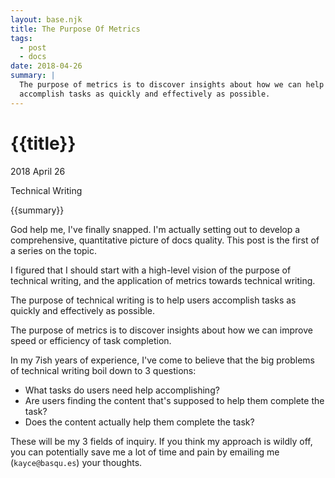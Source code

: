 ```yaml
---
layout: base.njk
title: The Purpose Of Metrics
tags: 
  - post
  - docs
date: 2018-04-26
summary: |
  The purpose of metrics is to discover insights about how we can help users
  accomplish tasks as quickly and effectively as possible.
---
```


<h1 id="title">{{title}}</h1>

<p id="time">
  <time datetime="2018-04-26">2018 April 26</time>
</p>

<p id="category">Technical Writing</p>

<p id="summary">
{{summary}}
</p>

God help me, I've finally snapped. I'm actually setting out to develop a comprehensive,
quantitative picture of docs quality. This post is the first of a series on the topic.

I figured that I should start with a high-level vision of the purpose of technical writing,
and the application of metrics towards technical writing.

The purpose of technical writing is to help users accomplish tasks as quickly and
effectively as possible.

The purpose of metrics is to discover insights about how we can improve speed or efficiency
of task completion.

In my 7ish years of experience, I've come to believe that the big problems of technical
writing boil down to 3 questions:

* What tasks do users need help accomplishing?
* Are users finding the content that's supposed to help them complete the task?
* Does the content actually help them complete the task?

These will be my 3 fields of inquiry. If you think my approach is wildly off, you can
potentially save me a lot of time and pain by emailing me (`kayce@basqu.es`) your thoughts.
